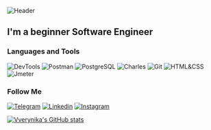 ![Header](https://https://github.com/VVerynika/Vverynika/blob/main/assets/Logo.png)

## I'm a beginner Software Engineer

### Languages and Tools
![DevTools](https://img.shields.io/badge/-DevTools-080C18?style=for-the-badge&logo=googlechrome&logoColor=4169E1)
![Postman](https://img.shields.io/badge/-Postman-080C18?style=for-the-badge&logo=postman&LogoColour=174584)
![PostgreSQL](https://img.shields.io/badge/-PostgreSQL-080C18?style=for-the-badge&logo=PostgreSQL&logoColor=4682B4)
![Charles](https://img.shields.io/badge/-Charles-080C18?style=for-the-badge&logo=Charles&logoColor=4682B4)
![Git](https://img.shields.io/badge/-Git-080C18?style=for-the-badge&logo=git&logoColor=FF4500)
![HTML&CSS](https://img.shields.io/badge/-HTML&CSS-080C18?style=for-the-badge&logo=html&css&logoColor=FF4500)
![Jmeter](https://img.shields.io/badge/-Jmeter-080C18?style=for-the-badge&logo=ApacheJmeter&logoColor=FF4500)

### Follow Me
[![Telegram](https://img.shields.io/badge/-Telegram-080C18?style=for-the-badge&logo=telegram&LogoColour=#174584)](https://t.me/Vverynika)
[![Linkedin](https://img.shields.io/badge/-Linkedin-080C18?style=for-the-badge&logo=linkedin&logoColor=4682B4)](https://www.linkedin.com/in/karpyzaveronika/)
[![Instagram](https://img.shields.io/badge/-Instagram-080C18?style=for-the-badge&logo=instagram&LogoColor=174584)](https://www.instagram.com/vverynika/)


[![Vverynika's GitHub stats](https://github-readme-stats.vercel.app/api?username=VVerynika&show_icons=true&theme=github_dark)](https://github.com/VVerynika/github-readme-stats)